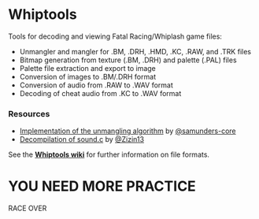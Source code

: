 # Whiptools
Tools for decoding and viewing Fatal Racing/Whiplash game files:

- Unmangler and mangler for .BM, .DRH, .HMD, .KC, .RAW, and .TRK files
- Bitmap generation from texture (.BM, .DRH) and palette (.PAL) files
- Palette file extraction and export to image
- Conversion of images to .BM/.DRH format
- Conversion of audio from .RAW to .WAV format
- Decoding of cheat audio from .KC to .WAV format

### Resources
- [Implementation of the unmangling algorithm](https://gist.github.com/samunders-core/1acaadc064f203e4f2ab769c7dfabeda) by [@samunders-core](https://github.com/samunders-core)
- [Decompilation of sound.c](https://github.com/Zizin13/ROLLER/blob/b16cacf124f4ff2654fc3f8f77e7760780c49879/PROJECTS/ROLLER/sound.c) by [@Zizin13](https://github.com/Zizin13)

See the [**Whiptools wiki**](https://github.com/ninjatobob/Whiptools/wiki) for further information on file formats.

# YOU NEED MORE PRACTICE
RACE OVER
